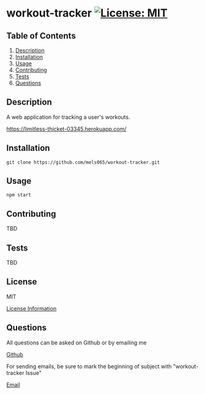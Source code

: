# workout-tracker [![License: MIT](https://img.shields.io/badge/License-MIT-yellow.svg)](https://opensource.org/licenses/MIT)

## Table of Contents

1. [Description](#description)
2. [Installation](#installation)
3. [Usage](#usage)
4. [Contributing](#contributing)
5. [Tests](#tests)
6. [Questions](#questions)

## Description

A web application for tracking a user's workouts.

https://limitless-thicket-03345.herokuapp.com/

## Installation

`git clone https://github.com/mels065/workout-tracker.git`

## Usage

`npm start`

## Contributing

TBD

## Tests

TBD

## License

MIT

[License Information](https://opensource.org/licenses/MIT)
    

## Questions

All questions can be asked on Github or by emailing me

[Github](https://www.github.com/mels065)

For sending emails, be sure to mark the beginning of subject with "workout-tracker Issue"

[Email](mailto:mellusbrandon@gmail.com)
  

